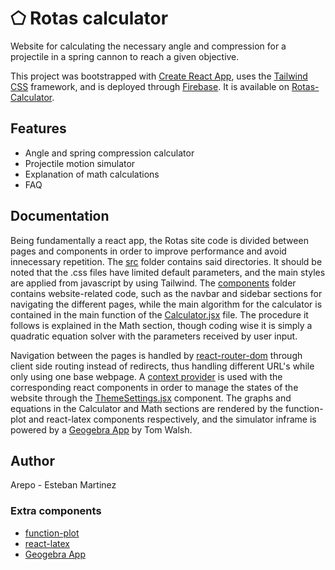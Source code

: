 # ⬠ Rotas calculator

Website for calculating the necessary angle and compression for a projectile in a spring cannon to reach a given objective.

This project was bootstrapped with [Create React App](https://github.com/facebook/create-react-app), uses the [Tailwind CSS](https://tailwindcss.com) framework, and is deployed through [Firebase](https://firebase.google.com).
It is available on [Rotas-Calculator](https://rotas-calculator.web.app).

## Features

- Angle and spring compression calculator
- Projectile motion simulator
- Explanation of math calculations
- FAQ

## Documentation

Being fundamentally a react app, the Rotas site code is divided between pages and components in order to improve performance and avoid innecessary repetition. The [src](https://github.com/arepo90/calculator-app/tree/main/src) folder contains said directories. It should be noted that the .css files have limited default parameters, and the main styles are applied from javascript by using Tailwind. The [components](https://github.com/arepo90/calculator-app/tree/main/src/components) folder contains website-related code, such as the navbar and sidebar sections for navigating the different pages, while the main algorithm for the calculator is contained in the main function of the [Calculator.jsx](https://github.com/arepo90/calculator-app/blob/main/src/pages/Calculator.jsx) file. The procedure it follows is explained in the Math section, though coding wise it is simply a quadratic equation solver with the parameters received by user input.

Navigation between the pages is handled by [react-router-dom](https://reactrouter.com/en/main) through client side routing instead of redirects, thus handling different URL's while only using one base webpage. A [context provider](https://github.com/arepo90/calculator-app/blob/main/src/contexts/ContextProvider.js) is used with the corresponding react components in order to manage the states of the website through the [ThemeSettings.jsx](https://github.com/arepo90/calculator-app/blob/main/src/components/ThemeSettings.jsx) component. The graphs and equations in the Calculator and Math sections are rendered by the function-plot and react-latex components respectively, and the simulator inframe is powered by a [Geogebra App](https://www.geogebra.org/m/BXBMnZPS) by Tom Walsh.

## Author

Arepo - Esteban Martinez

### Extra components

- [function-plot](https://github.com/mauriciopoppe/function-plot)
- [react-latex](https://github.com/zzish/react-latex)
- [Geogebra App](https://www.geogebra.org/m/BXBMnZPS)
